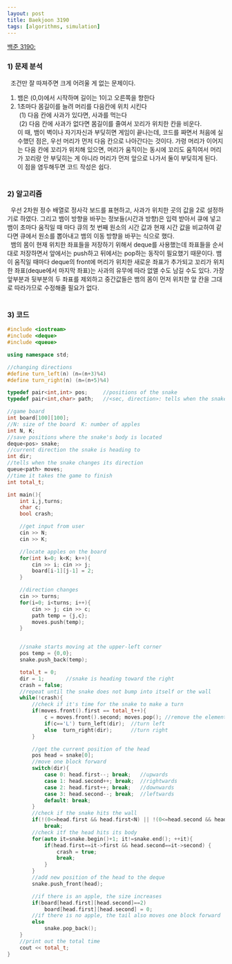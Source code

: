 ```yaml
---
layout: post
title: Baekjoon 3190
tags: [algorithms, simulation]
---
```


[백준 3190: ](https://www.acmicpc.net/problem/3190)

### 1) 문제 분석<br>
&nbsp;&nbsp;조건만 잘 따져주면 크게 어려울 게 없는 문제이다.<br>
1. 뱀은 (0,0)에서 시작하며 길이는 1이고 오른쪽을 향한다<br>
2. 1초마다 몸길이를 늘려 머리를 다음칸에 위치 시킨다<br>
&nbsp;(1) 다음 칸에 사과가 있다면, 사과를 먹는다<br>
&nbsp;(2) 다음 칸에 사과가 없다면 몸길이를 줄여서 꼬리가 위치한 칸을 비운다.<br>
이 때, 뱀이 벽이나 자기자신과 부딪히면 게임이 끝나는데, 코드를 짜면서 처음에 실수했던 점은, 우선 머리가 먼저 다음 칸으로 나아간다는 것이다. 가령 머리가 이어지는 다음 칸에 꼬리가 위치해 있으면, 머리가 움직이는 동시에 꼬리도 움직여서 머리가 꼬리랑 안 부딪히는 게 아니라 머리가 먼저 앞으로 나가서 둘이 부딪히게 된다. 이 점을 염두해두면 코드 작성은 쉽다.<br><br>

### 2) 알고리즘<br>
&nbsp;&nbsp;우선 2차원 정수 배열로 정사각 보드를 표현하고, 사과가 위치한 곳의 값을 2로 설정하기로 하였다. 그리고 뱀이 방향을 바꾸는 정보들(시간과 방향)은 입력 받아서 큐에 넣고 뱀이 초마다 움직일 때 마다 큐의 첫 번째 원소의 시간 값과 현재 시간 값을 비교하여 같다면 큐에서 원소를 뽑아내고 뱀의 이동 방향을 바꾸는 식으로 했다. <br>
&nbsp;&nbsp;뱀의 몸이 현재 위치한 좌표들을 저장하기 위해서 deque를 사용했는데 좌표들을 순서대로 저장하면서 앞에서는 push하고 뒤에서는 pop하는 동작이 필요했기 때문이다. 뱀이 움직일 때마다 deque의 front에 머리가 위치한 새로운 좌표가 추가되고 꼬리가 위치한 좌표(deque에서 마지막 좌표)는 사과의 유무에 따라 없앨 수도 남길 수도 있다. 가장 앞부분과 뒷부분의 두 좌표를 제외하고 중간값들은 뱀의 몸이 먼저 위치한 앞 칸을 그대로 따라가므로 수정해줄 필요가 없다.<br><br>

### 3) 코드<br>
~~~cpp
#include <iostream>
#include <deque>
#include <queue>

using namespace std;

//changing directions
#define turn_left(n) (n=(n+3)%4)
#define turn_right(n) (n=(n+5)%4)

typedef pair<int,int> pos;     //positions of the snake
typedef pair<int,char> path;   //<sec, direction>: tells when the snake changes its direction

//game board
int board[100][100];
//N: size of the board  K: number of apples
int N, K;
//save positions where the snake's body is located
deque<pos> snake;
//current direction the snake is heading to
int dir;
//tells when the snake changes its direction
queue<path> moves;
//time it takes the game to finish
int total_t;

int main(){
    int i,j,turns;
    char c;
    bool crash;

    //get input from user
    cin >> N;
    cin >> K;

    //locate apples on the board
    for(int k=0; k<K; k++){
        cin >> i; cin >> j;
        board[i-1][j-1] = 2;
    }

    //direction changes
    cin >> turns;
    for(i=0; i<turns; i++){
        cin >> j; cin >> c;
        path temp = {j,c};
        moves.push(temp);
    }


    //snake starts moving at the upper-left corner
    pos temp = {0,0};
    snake.push_back(temp);

    total_t = 0;
    dir = 1;       //snake is heading toward the right
    crash = false;
    //repeat until the snake does not bump into itself or the wall
    while(!crash){
        //check if it's time for the snake to make a turn
        if(moves.front().first == total_t++){
            c = moves.front().second; moves.pop(); //remove the element from the queue
            if(c=='L') turn_left(dir);  //turn left
            else  turn_right(dir);      //turn right
        }

        //get the current position of the head
        pos head = snake[0];
        //move one block forward
        switch(dir){
            case 0: head.first--; break;   //upwards
            case 1: head.second++; break;  //rightwards
            case 2: head.first++; break;   //downwards
            case 3: head.second--; break;  //leftwards
            default: break;
        }
        //check if the snake hits the wall
        if(!(0<=head.first && head.first<N) || !(0<=head.second && head.second<N))
            break;
        //check itf the head hits its body
        for(auto it=snake.begin()+1; it!=snake.end(); ++it){
            if(head.first==it->first && head.second==it->second) {
                crash = true;
                break;
            }
        }
        //add new position of the head to the deque
        snake.push_front(head);

        //if there is an apple, the size increases
        if(board[head.first][head.second]==2)
            board[head.first][head.second] = 0;
        //if there is no apple, the tail also moves one block forward
        else
            snake.pop_back();
    }
    //print out the total time
    cout << total_t;
}
~~~
